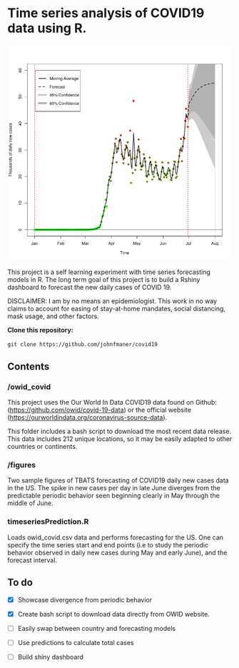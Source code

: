 # Time series analysis of COVID19 data using R. 

![GitHub Logo](/figures/prediction_total.png)

This project is a self learning experiment with time series forecasting models in R. The long term goal of this project is to build a Rshiny dashboard to forecast the new daily cases of COVID 19. 

DISCLAIMER: I am by no means an epidemiologist. This work in no way claims to account for easing of stay-at-home mandates, social distancing, mask usage, and other factors. 

**Clone this repository:**

`git clone https://github.com/johnfmaner/covid19`

## Contents 

### /owid_covid
This project uses the Our World In Data COVID19 data found on Github: (https://github.com/owid/covid-19-data) or the official website (https://ourworldindata.org/coronavirus-source-data). 

This folder includes a bash script to download the most recent data release. This data includes 212 unique locations, so it may be easily adapted to other countries or continents. 

### /figures
Two sample figures of TBATS forecasting of COVID19 daily new cases data in the US. The spike in new cases per day in late June diverges from the predictable periodic behavior seen beginning clearly in May through the middle of June. 

### timeseriesPrediction.R
Loads owid_covid.csv data and performs forecasting for the US. One can specify the time series start and end points (i.e to study the periodic behavior observed in daily new cases during May and early June), and the forecast interval. 

## To do
- [x] Showcase divergence from periodic behavior
- [x] Create bash script to download data directly from OWID website. 
- [ ] Easily swap between country and forecasting models
- [ ] Use predictions to calculate total cases 
- [ ] Build shiny dashboard

